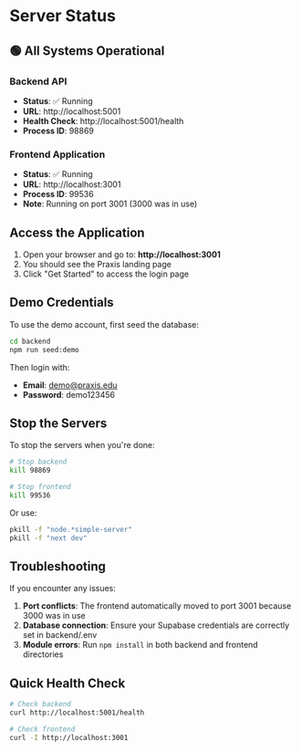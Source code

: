 # Server Status

## 🟢 All Systems Operational

### Backend API
- **Status**: ✅ Running
- **URL**: http://localhost:5001
- **Health Check**: http://localhost:5001/health
- **Process ID**: 98869

### Frontend Application
- **Status**: ✅ Running
- **URL**: http://localhost:3001
- **Process ID**: 99536
- **Note**: Running on port 3001 (3000 was in use)

## Access the Application

1. Open your browser and go to: **http://localhost:3001**
2. You should see the Praxis landing page
3. Click "Get Started" to access the login page

## Demo Credentials

To use the demo account, first seed the database:

```bash
cd backend
npm run seed:demo
```

Then login with:
- **Email**: demo@praxis.edu
- **Password**: demo123456

## Stop the Servers

To stop the servers when you're done:

```bash
# Stop backend
kill 98869

# Stop frontend
kill 99536
```

Or use:
```bash
pkill -f "node.*simple-server"
pkill -f "next dev"
```

## Troubleshooting

If you encounter any issues:

1. **Port conflicts**: The frontend automatically moved to port 3001 because 3000 was in use
2. **Database connection**: Ensure your Supabase credentials are correctly set in backend/.env
3. **Module errors**: Run `npm install` in both backend and frontend directories

## Quick Health Check

```bash
# Check backend
curl http://localhost:5001/health

# Check frontend
curl -I http://localhost:3001
```